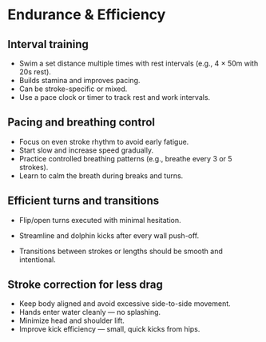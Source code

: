 # Endurance & Efficiency

## Interval training

* Swim a set distance multiple times with rest intervals (e.g., 4 × 50m with 20s rest).
* Builds stamina and improves pacing.
* Can be stroke-specific or mixed.
* Use a pace clock or timer to track rest and work intervals.

## Pacing and breathing control

* Focus on even stroke rhythm to avoid early fatigue.
* Start slow and increase speed gradually.
* Practice controlled breathing patterns (e.g., breathe every 3 or 5 strokes).
* Learn to calm the breath during breaks and turns.

## Efficient turns and transitions

* Flip/open turns executed with minimal hesitation.

* Streamline and dolphin kicks after every wall push-off.

* Transitions between strokes or lengths should be smooth and intentional.

## Stroke correction for less drag

* Keep body aligned and avoid excessive side-to-side movement.
* Hands enter water cleanly — no splashing.
* Minimize head and shoulder lift.
* Improve kick efficiency — small, quick kicks from hips.